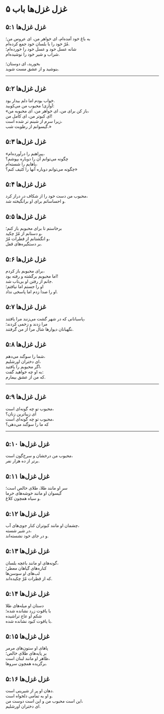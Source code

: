 # غزل غزل‌ها باب ۵

## غزل غزل‌ها ۵:۱

به باغ خود آمده‌ام، ای خواهر من، ای عروس من؛  
مُرّ خود را با بلسان خود جمع کرده‌ام.  
شانه عسل خود و عسل خود را خورده‌ام؛  
شراب و شیر خود را نوشیده‌ام.

بخورید، ای دوستان؛  
بنوشید و از عشق مست شوید.

---

## غزل غزل‌ها ۵:۲

خواب بودم اما دلم بیدار بود.  
آوازی! محبوب من می‌کوبید:  
«باز کن برای من، ای خواهر من، ای محبوبه من،  
ای کبوتر من، ای کامل من!  
زیرا سرم از شبنم تر شده است،  
گیسوانم از رطوبت شب.»

## غزل غزل‌ها ۵:۳

«پیراهنم را درآورده‌ام،  
چگونه می‌توانم آن را دوباره بپوشم؟  
پاهایم را شسته‌ام،  
چگونه می‌توانم دوباره آنها را کثیف کنم؟»

## غزل غزل‌ها ۵:۴

محبوب من دست خود را از شکاف در دراز کرد،  
و احساساتم برای او برانگیخته شد.

## غزل غزل‌ها ۵:۵

برخاستم تا برای محبوبم باز کنم؛  
و دستانم از مُرّ چکید،  
و انگشتانم از قطرات مُرّ،  
بر دستگیره‌های قفل.

## غزل غزل‌ها ۵:۶

برای محبوبم باز کردم،  
اما محبوبم برگشته و رفته بود!  
جانم از رفتن او بی‌تاب شد.  
او را جستم اما نیافتم؛  
او را صدا زدم اما پاسخی نداد.

## غزل غزل‌ها ۵:۷

پاسبانانی که در شهر گشت می‌زنند مرا یافتند،  
مرا زدند و زخمی کردند؛  
نگهبانان دیوارها شال مرا از من گرفتند.

## غزل غزل‌ها ۵:۸

شما را سوگند می‌دهم،  
ای دختران اورشلیم،  
اگر محبوبم را یافتید،  
به او چه خواهید گفت:  
که من از عشق بیمارم.

---

## غزل غزل‌ها ۵:۹

محبوب تو چه گونه‌ای است،  
ای زیباترین زنان؟  
محبوب تو چه گونه‌ای است،  
که ما را سوگند می‌دهی؟

---

## غزل غزل‌ها ۵:۱۰

محبوب من درخشان و سرخ‌گون است،  
برتر از ده هزار نفر.

## غزل غزل‌ها ۵:۱۱

سر او مانند طلا، طلای خالص است؛  
گیسوان او مانند خوشه‌های خرما  
و سیاه همچون کلاغ.

## غزل غزل‌ها ۵:۱۲

چشمان او مانند کبوتران کنار جوی‌های آب،  
در شیر شسته،  
و در جای خود نشسته‌اند.

## غزل غزل‌ها ۵:۱۳

گونه‌های او مانند باغچه بلسان،  
کناره‌های گیاهان معطر؛  
لب‌های او سوسن‌ها  
که از قطرات مُرّ چکیده‌اند.

## غزل غزل‌ها ۵:۱۴

دستان او میله‌های طلا  
با یاقوت زرد نشانده شده؛  
شکم او عاج تراشیده  
با یاقوت کبود نشانده شده.

## غزل غزل‌ها ۵:۱۵

پاهای او ستون‌های مرمر  
بر پایه‌های طلای خالص؛  
ظاهر او مانند لبنان است،  
برگزیده همچون سروها.

## غزل غزل‌ها ۵:۱۶

دهان او پر از شیرینی است.  
و او به تمامی دلخواه است.  
این است محبوب من و این است دوست من،  
ای دختران اورشلیم.
